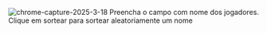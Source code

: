 ![chrome-capture-2025-3-18](https://github.com/user-attachments/assets/310cc69f-8c35-49f5-b022-f57e555fde15)
Preencha o campo com nome dos jogadores.
Clique em sortear para sortear aleatoriamente um nome
